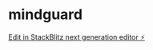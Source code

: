 # mindguard

[Edit in StackBlitz next generation editor ⚡️](https://stackblitz.com/~/github.com/santoshmarripudi/mindguard)